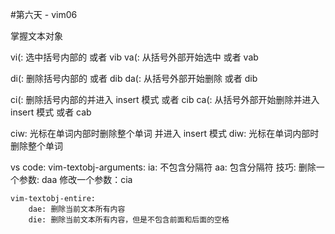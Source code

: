 #第六天 - vim06

掌握文本对象

vi(: 选中括号内部的 或者 vib
va(: 从括号外部开始选中 或者 vab

di(: 删除括号内部的 或者 dib
da(: 从括号外部开始删除 或者 dib

ci(: 删除括号内部的并进入 insert 模式 或者 cib
ca(: 从括号外部开始删除并进入 insert 模式 或者 cab

ciw: 光标在单词内部时删除整个单词 并进入 insert 模式
diw: 光标在单词内部时删除整个单词

vs code:
vim-textobj-arguments:
ia: 不包含分隔符
aa: 包含分隔符
技巧:
删除一个参数: daa
修改一个参数：cia

    vim-textobj-entire:
        dae: 删除当前文本所有内容
        die: 删除当前文本所有内容，但是不包含前面和后面的空格
